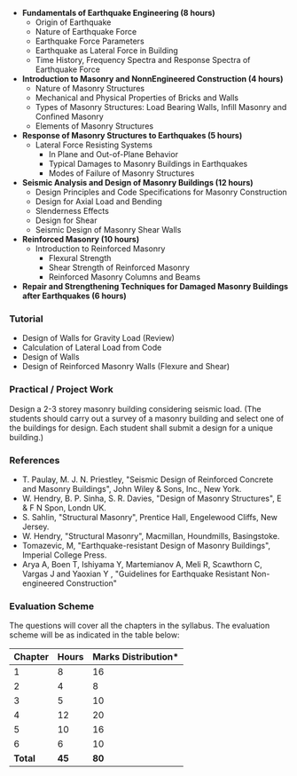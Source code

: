 * **Fundamentals of Earthquake Engineering (8 hours)**
    * Origin of Earthquake
    * Nature of Earthquake Force
    * Earthquake Force Parameters
    * Earthquake as Lateral Force in Building
    * Time History, Frequency Spectra and Response Spectra of Earthquake Force
* **Introduction to Masonry and NonnEngineered Construction (4 hours)**
    * Nature of Masonry Structures
    * Mechanical and Physical Properties of Bricks and Walls
    * Types of Masonry Structures: Load Bearing Walls, Infill Masonry and Confined Masonry
    * Elements of Masonry Structures
* **Response of Masonry Structures to Earthquakes (5 hours)**
    * Lateral Force Resisting Systems
        * In Plane and Out-of-Plane Behavior
        * Typical Damages to Masonry Buildings in Earthquakes
        * Modes of Failure of Masonry Structures
* **Seismic Analysis and Design of Masonry Buildings (12 hours)**
    * Design Principles and Code Specifications for Masonry Construction
    * Design for Axial Load and Bending
    * Slenderness Effects
    * Design for Shear
    * Seismic Design of Masonry Shear Walls
* **Reinforced Masonry (10 hours)**
    * Introduction to Reinforced Masonry
        * Flexural Strength
        * Shear Strength of Reinforced Masonry
        * Reinforced Masonry Columns and Beams
* **Repair and Strengthening Techniques for Damaged Masonry Buildings after Earthquakes (6 hours)**

### Tutorial

* Design of Walls for Gravity Load (Review)
* Calculation of Lateral Load from Code
* Design of Walls
* Design of Reinforced Masonry Walls (Flexure and Shear)

### Practical / Project Work

Design a 2-3 storey masonry building considering seismic load. 
(The students should carry out a survey of a masonry building and select one of the buildings for design. Each student shall submit a design for a unique building.)

### References

* T. Paulay, M. J. N. Priestley, "Seismic Design of Reinforced Concrete and Masonry Buildings", John Wiley & Sons, Inc., New York.
* W. Hendry, B. P. Sinha, S. R. Davies, "Design of Masonry Structures", E & F N Spon, Londn UK.
* S. Sahlin, "Structural Masonry", Prentice Hall, Engelewood Cliffs, New Jersey.
* W. Hendry, "Structural Masonry", Macmillan, Houndmills, Basingstoke.
* Tomazevic, M, "Earthquake-resistant Design of Masonry Buildings", Imperial College Press.
* Arya A, Boen T, Ishiyama Y, Martemianov A, Meli R, Scawthorn C, Vargas J and Yaoxian Y , "Guidelines for Earthquake Resistant Non-engineered Construction"

### Evaluation Scheme

The questions will cover all the chapters in the syllabus. The evaluation scheme will be as indicated in the table below:

| Chapter   | Hours  | Marks Distribution* |
| --------- | ------ | ------------------- |
| 1         | 8      | 16                  |
| 2         | 4      | 8                   |
| 3         | 5      | 10                  |
| 4         | 12     | 20                  |
| 5         | 10     | 16                  |
| 6         | 6      | 10                  |
| **Total** | **45** | **80**              |

